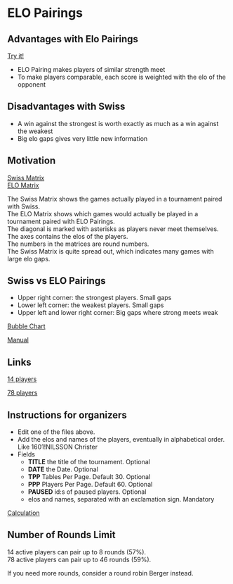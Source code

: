 # ELO Pairings

## Advantages with Elo Pairings

[Try it!](https://christernilsson.github.io/ELO-Pairings)

* ELO Pairing makes players of similar strength meet
* To make players comparable, each score is weighted with the elo of the opponent

## Disadvantages with Swiss 

* A win against the strongest is worth exactly as much as a win against the weakest
* Big elo gaps gives very little new information

## Motivation

[Swiss Matrix](swiss-78.txt)  
[ELO Matrix](elo-78.txt)  

The Swiss Matrix shows the games actually played in a tournament paired with Swiss.  
The ELO Matrix shows which games would actually be played in a tournament paired with ELO Pairings.  
The diagonal is marked with asterisks as players never meet themselves.  
The axes contains the elos of the players.  
The numbers in the matrices are round numbers.  
The Swiss Matrix is quite spread out, which indicates many games with large elo gaps.  

## Swiss vs ELO Pairings

* Upper right corner: the strongest players. Small gaps
* Lower left corner: the weakest players. Small gaps
* Upper left and lower right corner: Big gaps where strong meets weak

[Bubble Chart](https://christernilsson.github.io/2024/027-BubbleChart)  

[Manual](markdown/manual.md)  

## Links

[14 players](tournaments/14.txt)  

[78 players](tournaments/78.txt)  

## Instructions for organizers
* Edit one of the files above.
* Add the elos and names of the players, eventually in alphabetical order. Like 1601!NILSSON Christer
* Fields
	* **TITLE** the title of the tournament. Optional
	* **DATE** the Date. Optional
	* **TPP** Tables Per Page. Default 30. Optional
	* **PPP** Players Per Page. Default 60. Optional
	* **PAUSED** id:s of paused players. Optional
	* elos and names, separated with an exclamation sign. Mandatory

[Calculation](markdown/calculation.md)

## Number of Rounds Limit

14 active players can pair up to  8 rounds (57%).  
78 active players can pair up to 46 rounds (59%).   

If you need more rounds, consider a round robin Berger instead.
